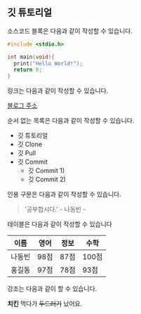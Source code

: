 ## 깃 튜토리얼

소스코드 블록은 다음과 같이 작성할 수 있습니다.

```c
#include <stdio.h>

int main(void){
  print("Hello World!");
  return 0;
}

```

링크는 다음과 같이 작성할 수 있습니다.

[블로그 주소](http://blog.naver.com/ndb796)


순서 없는 목록은 다음과 같이 작성할 수 있습니다.

* 깃 튜토리얼
 * 깃 Clone
 * 깃 Pull
 * 깃 Commit
   * 깃 Commit 1)
   * 깃 Commit 2)
    
    
인용 구문은 다음과 같이 작성할 수 있습니다.

> '공부합시다.' - 나동빈 -

테이블은 다음과 같이 작성할 수 있습니다

이름|영어|정보|수학
---|---|---|---|
나동빈|98점|87점|100점
홍길동|97점|78점|93점


강조는 다음과 같이 할 수 있습니다.

**치킨** 먹다가 ~~두드러기~~ 났어요.
